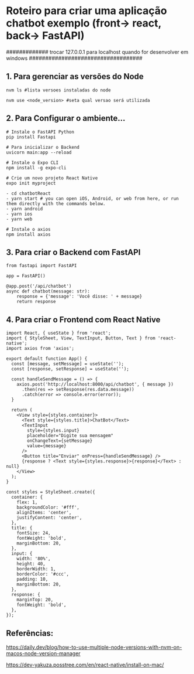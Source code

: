 # Roteiro para criar uma aplicação chatbot exemplo (front-> react, back-> FastAPI)

############# trocar 127.0.0.1 para localhost quando for desenvolver em windows ###################################

## 1. Para gerenciar as versões do Node
```
nvm ls #lista versoes instaladas do node
```
```
nvm use <node_version> #seta qual versao será utilizada
```
## 2. Para Configurar o ambiente...
```
# Instale o FastAPI Python
pip install Fastapi

# Para inicializar o Backend
uvicorn main:app --reload

# Instale o Expo CLI
npm install -g expo-cli

# Crie um novo projeto React Native
expo init myproject

- cd chatbotReact
- yarn start # you can open iOS, Android, or web from here, or run them directly with the commands below.
- yarn android
- yarn ios
- yarn web

# Instale o axios
npm install axios
```
## 3. Para criar o Backend com FastAPI
```
from fastapi import FastAPI

app = FastAPI()

@app.post('/api/chatbot')
async def chatbot(message: str):
    response = {'message': 'Você disse: ' + message}
    return response
```

## 4. Para criar o Frontend com React Native
```
import React, { useState } from 'react';
import { StyleSheet, View, TextInput, Button, Text } from 'react-native';
import axios from 'axios';

export default function App() {
  const [message, setMessage] = useState('');
  const [response, setResponse] = useState('');

  const handleSendMessage = () => {
    axios.post('http://localhost:8000/api/chatbot', { message })
      .then(res => setResponse(res.data.message))
      .catch(error => console.error(error));
  }

  return (
    <View style={styles.container}>
      <Text style={styles.title}>ChatBot</Text>
      <TextInput
        style={styles.input}
        placeholder="Digite sua mensagem"
        onChangeText={setMessage}
        value={message}
      />
      <Button title="Enviar" onPress={handleSendMessage} />
      {response ? <Text style={styles.response}>{response}</Text> : null}
    </View>
  );
}

const styles = StyleSheet.create({
  container: {
    flex: 1,
    backgroundColor: '#fff',
    alignItems: 'center',
    justifyContent: 'center',
  },
  title: {
    fontSize: 24,
    fontWeight: 'bold',
    marginBottom: 20,
  },
  input: {
    width: '80%',
    height: 40,
    borderWidth: 1,
    borderColor: '#ccc',
    padding: 10,
    marginBottom: 20,
  },
  response: {
    marginTop: 20,
    fontWeight: 'bold',
  },
});
```

## Referências:
https://daily.dev/blog/how-to-use-multiple-node-versions-with-nvm-on-macos-node-version-manager

https://dev-yakuza.posstree.com/en/react-native/install-on-mac/
